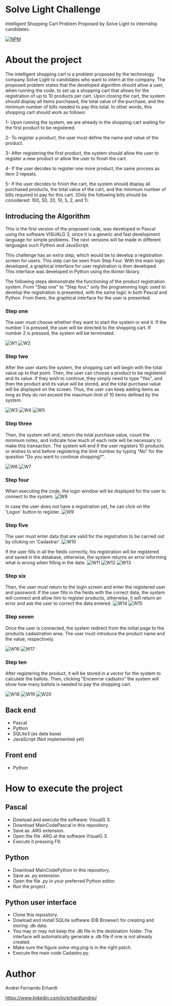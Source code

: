 # Solve Light Challenge
Intelligent Shopping Cart Problem Proposed by Solve Light to internship candidates.


[![NPM](https://img.shields.io/npm/l/react)](https://github.com/ErhardtAndrei/SolveLChallenge/blob/main/LICENCE) 

# About the project

The intelligent shopping cart is a problem proposed by the technology company Solve Light to candidates who want to intern at the company. The proposed problem states that the developed algorithm should allow a user, when running the code, to set up a shopping cart that allows for the registration of up to 10 products per cart. Upon closing the cart, the system should display all items purchased, the total value of the purchase, and the minimum number of bills needed to pay this total. In other words, this shopping cart should work as follows:

1- Upon running the system, we are already in the shopping cart waiting for the first product to be registered.

2- To register a product, the user must define the name and value of the product.

3- After registering the first product, the system should allow the user to register a new product or allow the user to finish the cart.

4- If the user decides to register one more product, the same process as item 3 repeats.

5- If the user decides to finish the cart, the system should display all purchased products, the total value of the cart, and the minimum number of bills required to pay for this cart. (Only the following bills should be considered: 100, 50, 20, 10, 5, 2, and 1).

## Introducing the Algorithm
This is the first version of the proposed code, was developed in Pascal using the software VISUALG 3, since it is a generic and fast development language for simple problems. The next versions will be made in different languages such Python and JavaScript.

This challenge has an extra step, which would be to develop a registration screen for users. This step can be seen from Step Four. With the main logic developed, a graphical interface for user registration is then developed. This interface was developed in Python using the *tkinter* library. 

The following steps demonstrate the functioning of the product registration system. From "Step one" to "Step four," only the programming logic used to develop the registration is presented, with the same logic in both Pascal and Python. From there, the graphical interface for the user is presented.

### Step one
The user must choose whether they want to start the system or end it. If the number 1 is pressed, the user will be directed to the shopping cart. 
If number 2 is pressed, the system will be terminated.

![W1](https://github.com/ErhardtAndrei/SolveLChallenge/blob/main/imgs/1_menu.png) ![W2](https://github.com/ErhardtAndrei/SolveLChallenge/blob/main/imgs/1.1_menu.png)

### Step two
After the user starts the system, the shopping cart will begin with the total value up to that point. Then, the user can choose a product to be registered and its value. If they wish to continue, they simply need to type "Yes", and then the product and its value will be stored, and the total purchase value will be displayed on the screen. Thus, the user can keep adding items as long as they do not exceed the maximum limit of 10 items defined by the system.

![W3](https://github.com/ErhardtAndrei/SolveLChallenge/blob/main/imgs/2_carrinho.png) ![W4](https://github.com/ErhardtAndrei/SolveLChallenge/blob/main/imgs/3_cad_product.png) ![W5](https://github.com/ErhardtAndrei/SolveLChallenge/blob/main/imgs/4_new_prodct.png) 

### Step three
Then, the system will end, return the total purchase value, count the minimum notes, and indicate how much of each note will be necessary to make this transaction. The system will end if the user registers 10 products or wishes to end before registering the limit number by typing "No" for the question "Do you want to continue shopping?".

![W6](https://github.com/ErhardtAndrei/SolveLChallenge/blob/main/imgs/5_end_program.png)
![W7](https://github.com/ErhardtAndrei/SolveLChallenge/blob/main/imgs/6_result.png)

### Step four
When executing the code, the login window will be displayed for the user to connect to the system.
![W8](https://github.com/ErhardtAndrei/SolveLChallenge/blob/main/imgs/7_login.png)

In case the user does not have a registration yet, he can click on the 'Logon' button to register.
![W9](https://github.com/ErhardtAndrei/SolveLChallenge/blob/main/imgs/8_logon_screen.png)

### Step five
The user must enter data that are valid for the registration to be carried out by clicking on 'Cadastrar'.
![W10](https://github.com/ErhardtAndrei/SolveLChallenge/blob/main/imgs/9_logon.png)

If the user fills in all the fields correctly, his registration will be registered and saved in the database, otherwise, the system returns an error informing what is wrong when filling in the data.
![W11](https://github.com/ErhardtAndrei/SolveLChallenge/blob/main/imgs/10.1_error_pass.png)
![W12](https://github.com/ErhardtAndrei/SolveLChallenge/blob/main/imgs/10_confirm_user_cad.png)
![W13](https://github.com/ErhardtAndrei/SolveLChallenge/blob/main/imgs/11_db_SQLite.png)

### Step six
Then, the user must return to the login screen and enter the registered user and password. If the user fills in the fields with the correct data, the system will connect and allow him to register products, otherwise, it will return an error and ask the user to correct the data entered.
![W14](https://github.com/ErhardtAndrei/SolveLChallenge/blob/main/imgs/12.1_error_connect.png)
![W15](https://github.com/ErhardtAndrei/SolveLChallenge/blob/main/imgs/12_connected_user.png)

### Step seven
Once the user is connected, the system redirect from the initial page to the products cadastration area. The user must introduce the product name and the value, respectively. 

![W16](https://github.com/ErhardtAndrei/SolveLChallenge/blob/main/imgs/registerarea_13.png)
![W17](https://github.com/ErhardtAndrei/SolveLChallenge/blob/main/imgs/registerarea_13.1.png)

### Step ten
After registering the product, it will be stored in a vector for the system to calculate the ballots. Then, clicking "Encenrrar cadastro" the system will show how many ballots is needed to pay the shopping cart.

![W18](https://github.com/ErhardtAndrei/SolveLChallenge/blob/main/imgs/registerarea13.2.png)
![W19](https://github.com/ErhardtAndrei/SolveLChallenge/blob/main/imgs/15_ex1.png)
![W20](https://github.com/ErhardtAndrei/SolveLChallenge/blob/main/imgs/14_result.png)

## Back end
- Pascal
- Python 
- SQLite3 (as data base)
- JavaScript (Not implemented yet)
## Front end
- Python

# How to execute the project
## Pascal
- Dowload and execute the software: VisualG 3.
- Download MainCodePascal in this repository.
- Save as .ARG extension.
- Open the file .ARG at the software VisualG 3.
- Execute it pressing F9.
## Python
- Download MainCodePython in this repository.
- Save as .py extension.
- Open the file .py in your preferred Python editor.
- Run the project.

## Python user interface
- Clone this repository.
- Dowload and install SQLite software (DB Browser) for creating and storing .db data.
- You may or may not keep the .db file in the destination folder. The interface will automatically generate a .db file if one is not already created.
- Make sure the figure *solve-img.png* is in the right patch.
- Execute the main code Cadastro.py.

# Author

Andrei Fernando Erhardt

https://www.linkedin.com/in/erhardtandrei/

